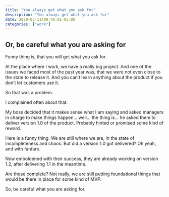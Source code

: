 ```yaml
---
title: "You always get what you ask for"
description: "You always get what you ask for"
date: 2020-03-11T09:40:01-05:00
categories: ["work"]
---
```


## Or, be careful what you are asking for

Funny thing is, that you will get what you ask for.

At the place where I work, we have a really big project. And one of the issues we faced most of the past year was, that we were not even close to the state to release it. And you can’t learn anything about the product if you don’t let customers use it.

So that was a problem.

I complained often about that.

My boss decided that it makes sense what I am saying and asked managers in charge to make things happen... well... the thing is... he asked them to deliver version 1.0 of the product. Probably hinted or promised some kind of reward.

Here is a funny thing. We are still where we are, in the state of incompleteness and chaos. But did a version 1.0 got delivered? Oh yeah, and with fanfare.

Now emboldened with their success, they are already working on version 1.2, after delivering 1.1 in the meantime.

Are those complete? Not really, we are still putting foundational things that would be there in place for some kind of MVP.

So, be careful what you are asking for.
